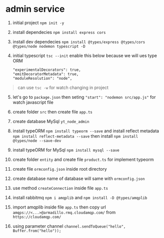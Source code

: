 # admin service

1. initial project `npm init -y`
2. install dependecies `npm install express cors`
3. install dev dependecies `npm install @types/express @types/cors @types/node nodemon typescript -D`
4. initial typescript `tsc --init` enable this below because we will ues type ORM

   ```
   "experimentalDecorators": true,
   "emitDecoratorMetadata": true,
   "moduleResolution": "node",
   ```

> can use `tsc -w` for watch changing in project

5. let's go to `package.json` then seting `"start": "nodemon src/app.js"` for watch javascript file
6. create folder `src` then create file `app.ts`
7. create database MySql `yt_node_admin`
8. install typeORM `npm install typeorm --save` and install reflect metadata `npm install reflect-metadata --save` then install `npm install @types/node --save-dev`
9. install typeORM for MySql `npm install mysql --save`
10. create folder `entity` and create file `product.ts` for implement typeorm
11. create file `ormconfig.json` inside root directory
12. create database name of database will same with `ormconfig.json`
13. use method `createConnection` inside file `app.ts`

14. install rabbitmq `npm i amqplib` and `npm install -D @types/amqplib`
15. import amqplib inside file `app.ts` then copy url `amqps://<...>@armadillo.rmq.cloudamqp.com/` from `https://cloudamqp.com/`
16. using parameter channel `channel.sendToQueue("hello", Buffer.from("hello"));`
